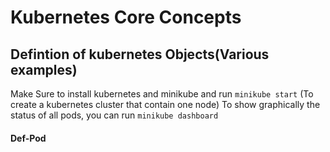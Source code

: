 # Kubernetes Core Concepts
## Defintion of kubernetes Objects(Various examples)

Make Sure to install kubernetes and minikube and run ``` minikube start ``` (To create a kubernetes cluster that contain one node)
To show  graphically the status of all pods, you can run ``` minikube dashboard ```

#### Def-Pod
